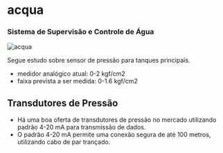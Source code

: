 # acqua
### Sistema de Supervisão e Controle de Água

![acqua](https://user-images.githubusercontent.com/86032/116616257-df8d0a80-a912-11eb-8b35-173813b86109.jpg)

Segue estudo sobre sensor de pressão  para tanques principais.

- medidor analógico atual: 0-2 kgf/cm2
- faixa prevista a ser medida: 0-1.6 kgf/cm2

## Transdutores de Pressão

- Há uma boa oferta de transdutores de pressão no mercado utilizando padrão 4-20 mA para transmissão de dados.
- O padrão 4-20 mA permite uma conexão segura de até 100 metros, utilizando cabo de par trançado.




